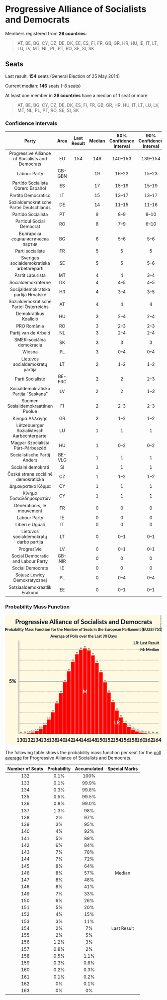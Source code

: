 # Progressive Alliance of Socialists and Democrats

Members registered from **28 countries**:

> AT, BE, BG, CY, CZ, DE, DK, EE, ES, FI, FR, GB, GR, HR, HU, IE, IT, LT, LU, LV, MT, NL, PL, PT, RO, SE, SI, SK

## Seats

Last result: **154** seats (General Election of 25 May 2014)

Current median: **146** seats (-8 seats)

At least one member in **26 countries** have a median of 1 seat or more:

> AT, BE, BG, CY, CZ, DE, DK, ES, FI, FR, GB, GR, HR, HU, IT, LT, LU, LV, MT, NL, PL, PT, RO, SE, SI, SK

### Confidence Intervals

| Party | Area | Last Result | Median | 80% Confidence Interval | 90% Confidence Interval | 95% Confidence Interval | 99% Confidence Interval |
|:-----:|:----:|:-----------:|:------:|:-----------------------:|:-----------------------:|:-----------------------:|:-----------------------:|
| Progressive Alliance of Socialists and Democrats | EU | 154 | 146 | 140–153 | 139–154 | 137–156 | 135–159 |
| Labour Party | GB-GBN | | 19 | 16–22 | 15–23 | 15–24 | 15–25 |
| Partido Socialista Obrero Español | ES | | 17 | 15–19 | 15–19 | 15–20 | 14–20 |
| Partito Democratico | IT | | 15 | 13–17 | 13–17 | 12–17 | 11–18 |
| Sozialdemokratische Partei Deutschlands | DE | | 14 | 11–15 | 11–16 | 11–16 | 11–17 |
| Partido Socialista | PT | | 9 | 8–9 | 8–10 | 8–10 | 7–10 |
| Partidul Social Democrat | RO | | 8 | 7–9 | 6–10 | 6–10 | 6–10 |
| Българска социалистическа партия | BG | | 6 | 5–6 | 5–6 | 5–7 | 5–7 |
| Parti socialiste | FR | | 5 | 5 | 5 | 5 | 5 |
| Sveriges socialdemokratiska arbetareparti | SE | | 5 | 5 | 5–6 | 5–6 | 4–6 |
| Partit Laburista | MT | | 4 | 4 | 3–4 | 3–4 | 3–4 |
| Socialdemokraterne | DK | | 4 | 4–5 | 4–5 | 4–5 | 4–5 |
| Socijaldemokratska partija Hrvatske | HR | | 4 | 3–4 | 3–5 | 3–5 | 3–5 |
| Sozialdemokratische Partei Österreichs | AT | | 4 | 4 | 4 | 4 | 4 |
| Demokratikus Koalíció | HU | | 3 | 2–4 | 2–4 | 2–4 | 2–5 |
| PRO România | RO | | 3 | 2–3 | 2–3 | 2–4 | 2–4 |
| Partij van de Arbeid | NL | | 3 | 2–4 | 2–4 | 2–4 | 2–4 |
| SMER–sociálna demokracia | SK | | 3 | 3 | 3 | 3–4 | 2–4 |
| Wiosna | PL | | 3 | 0–4 | 0–4 | 0–4 | 0–4 |
| Lietuvos socialdemokratų partija | LT | | 2 | 1–2 | 1–2 | 1–3 | 1–3 |
| Parti Socialiste | BE-FRC | | 2 | 2 | 2–3 | 2–3 | 2–3 |
| Sociāldemokrātiskā Partija “Saskaņa” | LV | | 2 | 2 | 1–3 | 1–3 | 1–3 |
| Suomen Sosialidemokraattinen Puolue | FI | | 2 | 2–3 | 2–3 | 2–3 | 2–3 |
| Κίνημα Αλλαγής | GR | | 2 | 1–2 | 1–2 | 1–2 | 1–2 |
| Lëtzebuerger Sozialistesch Aarbechterpartei | LU | | 1 | 1 | 1 | 1 | 1 |
| Magyar Szocialista Párt–Párbeszéd | HU | | 1 | 0–2 | 0–2 | 0–2 | 0–2 |
| Socialistische Partij Anders | BE-VLG | | 1 | 1 | 1 | 1 | 0–1 |
| Socialni demokrati | SI | | 1 | 1 | 1 | 1–2 | 1–2 |
| Česká strana sociálně demokratická | CZ | | 1 | 1–2 | 1–2 | 1–2 | 0–2 |
| Δημοκρατικό Κόμμα | CY | | 1 | 1 | 1 | 1 | 1 |
| Κίνημα Σοσιαλδημοκρατών | CY | | 1 | 1 | 1 | 1 | 1 |
| Génération·s, le mouvement | FR | | 0 | 0 | 0 | 0 | 0 |
| Labour Party | IE | | 0 | 0 | 0 | 0–1 | 0–1 |
| Liberi e Uguali | IT | | 0 | 0 | 0 | 0 | 0–3 |
| Lietuvos socialdemokratų darbo partija | LT | | 0 | 0–1 | 0–1 | 0–1 | 0–1 |
| Progresīvie | LV | | 0 | 0–1 | 0–1 | 0–1 | 0–1 |
| Social Democratic and Labour Party | GB-NIR | | 0 | 0 | 0 | 0 | 0 |
| Social Democrats | IE | | 0 | 0 | 0 | 0 | 0 |
| Sojusz Lewicy Demokratycznej | PL | | 0 | 0–4 | 0–4 | 0–4 | 0–5 |
| Sotsiaaldemokraatlik Erakond | EE | | 0 | 0–1 | 0–1 | 0–1 | 0–1 |

### Probability Mass Function

![Graph with seats probability mass function not yet produced](average-2019-10-31-seats-pmf-progressiveallianceofsocialistsanddemocrats.png "Seats Probability Mass Function")

The following table shows the probability mass function per seat for the [poll average](average-2019-10-31.html) for Progressive Alliance of Socialists and Democrats.

| Number of Seats | Probability | Accumulated | Special Marks |
|:---------------:|:-----------:|:-----------:|:-------------:|
| 132 | 0.1% | 100% |  |
| 133 | 0.1% | 99.9% |  |
| 134 | 0.3% | 99.8% |  |
| 135 | 0.5% | 99.5% |  |
| 136 | 0.8% | 99.0% |  |
| 137 | 1.3% | 98% |  |
| 138 | 2% | 97% |  |
| 139 | 3% | 95% |  |
| 140 | 4% | 92% |  |
| 141 | 5% | 89% |  |
| 142 | 6% | 84% |  |
| 143 | 7% | 78% |  |
| 144 | 7% | 72% |  |
| 145 | 8% | 64% |  |
| 146 | 8% | 57% | Median |
| 147 | 8% | 48% |  |
| 148 | 8% | 41% |  |
| 149 | 7% | 33% |  |
| 150 | 6% | 26% |  |
| 151 | 5% | 20% |  |
| 152 | 4% | 15% |  |
| 153 | 3% | 11% |  |
| 154 | 2% | 7% | Last Result |
| 155 | 2% | 5% |  |
| 156 | 1.2% | 3% |  |
| 157 | 0.8% | 2% |  |
| 158 | 0.5% | 1.1% |  |
| 159 | 0.3% | 0.6% |  |
| 160 | 0.2% | 0.3% |  |
| 161 | 0.1% | 0.2% |  |
| 162 | 0% | 0.1% |  |
| 163 | 0% | 0% |  |


